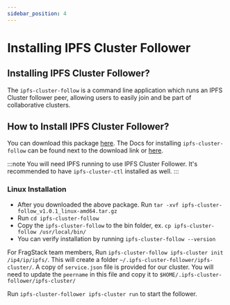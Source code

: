 ```yaml
---
sidebar_position: 4
---
```


# Installing IPFS Cluster Follower
## Installing IPFS Cluster Follower?
The `ipfs-cluster-follow` is a command line application which runs an IPFS Cluster follower peer, allowing users to easily join and be part of collaborative clusters.

## How to Install IPFS Cluster Follower?
You can download this package [here](https://dist.ipfs.io/#ipfs-cluster-follow). The Docs for installing `ipfs-cluster-follow` can be found next to the download link or [here](https://cluster.ipfs.io/documentation/reference/follow/).

:::note
You will need IPFS running to use IPFS Cluster Follower. It's recommended to have `ipfs-cluster-ctl` installed as well.
:::
 
### Linux Installation
* After you downloaded the above package. Run `tar -xvf ipfs-cluster-follow_v1.0.1_linux-amd64.tar.gz`
* Run `cd ipfs-cluster-follow`
* Copy the `ipfs-cluster-follow` to the bin folder, ex. `cp ipfs-cluster-follow /usr/local/bin/`
* You can verify installation by running `ipfs-cluster-follow --version`

For FragStack team members, Run `ipfs-cluster-follow ipfs-cluster init /ip4/ip/ipfs/`. This will create a folder `~/.ipfs-cluster-follower/ipfs-cluster/`. A copy of `service.json` file is provided for our cluster. You will need to update the `peername` in this file and copy it to `$HOME/.ipfs-cluster-follower/ipfs-cluster/`

Run `ipfs-cluster-follower ipfs-cluster run` to start the follower.